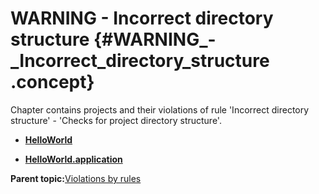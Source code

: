 # WARNING - Incorrect directory structure {#WARNING_-_Incorrect_directory_structure .concept}

Chapter contains projects and their violations of rule 'Incorrect directory structure' - 'Checks for project directory structure'.

-   **[HelloWorld](../../qa/rules/Incorrect_directory_structure/violation2.md)**  

-   **[HelloWorld.application](../../qa/rules/Incorrect_directory_structure/violation1.md)**  


**Parent topic:**[Violations by rules](../../qa/common/violationsByRules.md)


